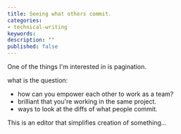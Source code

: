 ```yaml
---
title: Seeing what others commit.
categories:
- technical-writing
keywords: 
description: ""
published: false
---
```

One of the things I'm interested in is pagination.

what is the question:

- how can you empower each other to work as a team?
- brilliant that you're working in the same project.
- ways to look at the diffs of what people commit.

This is an editor that simplifies creation of something...